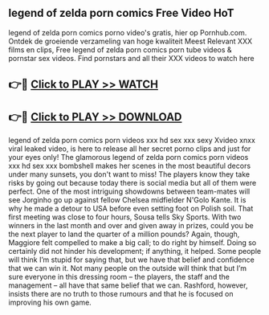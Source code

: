 ## legend of zelda porn comics Free Video HoT 

legend of zelda porn comics porno video's gratis, hier op Pornhub.com. Ontdek de groeiende verzameling van hoge kwaliteit Meest Relevant XXX films en clips,
Free legend of zelda porn comics porn tube videos & pornstar sex videos. Find pornstars and all their XXX videos to watch here


## 👉🔴 [Click to PLAY >> WATCH](http://us.freeplayer.one?title=legend_of_zelda_porn_comics&ref=16D)

## 👉🔴 [Click to PLAY >> DOWNLOAD](http://us.freeplayer.one?title=legend_of_zelda_porn_comics&ref=16D)


legend of zelda porn comics porn videos xxx hd sex xxx sexy Xvideo xnxx viral leaked video, is here to release all her secret porno clips and just for your eyes only! The glamorous legend of zelda porn comics porn videos xxx hd sex xxx bombshell makes her scenes in the most beautiful decors under many sunsets, you don't want to miss! The players know they take risks by going out because today there is social media but all of them were perfect. One of the most intriguing showdowns between team-mates will see Jorginho go up against fellow Chelsea midfielder N'Golo Kante. It is why he made a detour to USA before even setting foot on Polish soil. That first meeting was close to four hours, Sousa tells Sky Sports. With two winners in the last month and over and given away in prizes, could you be the next player to land the quarter of a million pounds? Again, though, Maggiore felt compelled to make a big call; to do right by himself. Doing so certainly did not hinder his development; if anything, it helped. Some people will think I’m stupid for saying that, but we have that belief and confidence that we can win it. Not many people on the outside will think that but I’m sure everyone in this dressing room – the players, the staff and the management – all have that same belief that we can. Rashford, however, insists there are no truth to those rumours and that he is focused on improving his own game.